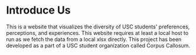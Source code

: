 # Introduce Us
This is a website that visualizes the diversity of USC students' preferences, perceptions, and experiences.
This website requires at least a local host to run as we fetch the data from a local xlsx directly.
This project has been developed as a part of a USC student organization called Corpus Callosum.
